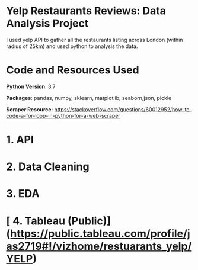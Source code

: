# Yelp Restaurants Reviews: Data Analysis Project
I used yelp API to gather all the restaurants listing across London (within radius of 25km) and used python to analysis the data.


# Code and Resources Used

**Python Version**: 3.7

**Packages**: pandas, numpy, sklearn, matplotlib, seaborn,json, pickle

**Scraper Resource**: https://stackoverflow.com/questions/60012952/how-to-code-a-for-loop-in-python-for-a-web-scraper

# 1. API 
# 2. Data Cleaning
# 3. EDA
# [ 4. Tableau (Public)] (https://public.tableau.com/profile/jas2719#!/vizhome/restuarants_yelp/YELP)
